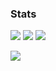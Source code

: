 
<h3 align="left">Stats</h3>
<img src="https://github-readme-streak-stats.herokuapp.com/?user=grim4reaper&theme=dark&hide_border=true" />
<img src="https://github-readme-stats.vercel.app/api?username=grim4reaper&show_icons=true&theme=merko&title_color=ffffff&text_color=ffffff&hide_border=true&locale=en" />
<img src="https://github-readme-stats.vercel.app/api/top-langs?username=grim4reaper&show_icons=true&theme=merko&title_color=ffffff&text_color=ffffff&hide_border=true&locale=en&layout=compact" />
<p><img src="https://github-profile-trophy.vercel.app/?username=grim4reaper&theme=onedark&no-bg=true&no-frame=true&column=7" /></p>

